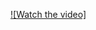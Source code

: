 [![Watch the video]](https://github.com/scarfaceshing/technical_exam/blob/master/2023-06-29%2006-53-37.mkv)
